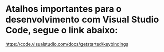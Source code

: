 # Atalhos importantes para o desenvolvimento com Visual Studio Code, segue o link abaixo:

https://code.visualstudio.com/docs/getstarted/keybindings
